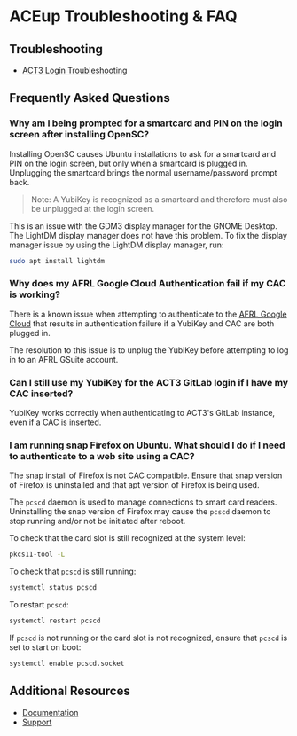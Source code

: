 # ACEup Troubleshooting & FAQ

<!--This document is a place to capture questions that have come up repeatedly by existing users and that can be answered in a helpful manner through written documentation. The contents included here should be generalizable enough to apply to all users with the same or similar questions. This is not an appropriate place to document issues or questions that are individualized to a particular environment or use case.-->

## Troubleshooting

- [ACT3 Login Troubleshooting](../act3-login/docs/troubleshooting-faq.md)

## Frequently Asked Questions

### Why am I being prompted for a smartcard and PIN on the login screen after installing OpenSC?

Installing OpenSC causes Ubuntu installations to ask for a smartcard and PIN on the login screen, but only when a smartcard is plugged in. Unplugging the smartcard brings the normal username/password prompt back.

> Note: A YubiKey is recognized as a smartcard and therefore must also be unplugged at the login screen.

This is an issue with the GDM3 display manager for the GNOME Desktop. The LightDM display manager does not have this problem. To fix the display manager issue by using the LightDM display manager, run:

```sh
sudo apt install lightdm
```

### Why does my AFRL Google Cloud Authentication fail if my CAC is working?

There is a known issue when attempting to authenticate to the [AFRL Google Cloud](http://internal.afresearchlab.com/) that results in authentication failure if a YubiKey and CAC are both plugged in.

The resolution to this issue is to unplug the YubiKey before attempting to log in to an AFRL GSuite account.

### Can I still use my YubiKey for the ACT3 GitLab login if I have my CAC inserted?

YubiKey works correctly when authenticating to ACT3's GitLab instance, even if a CAC is inserted.

### I am running snap Firefox on Ubuntu. What should I do if I need to authenticate to a web site using a CAC?

The snap install of Firefox is not CAC compatible. Ensure that snap version of Firefox is uninstalled and that apt version of Firefox is being used.

The `pcscd` daemon is used to manage connections to smart card readers. Uninstalling the snap version of Firefox may cause the `pcscd` daemon to stop running and/or not be initiated after reboot.

To check that the card slot is still recognized at the system level:

```sh
pkcs11-tool -L
```

To check that `pcscd` is still running:

```sh
systemctl status pcscd
```

To restart `pcscd`:

```sh
systemctl restart pcscd
```

If `pcscd` is not running or the card slot is not recognized, ensure that `pcscd` is set to start on boot:

```sh
systemctl enable pcscd.socket
```

## Additional Resources

- [Documentation](../README.md)
- [Support](../README.md#support)
